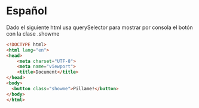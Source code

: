 # Español
Dado el siguiente html usa querySelector para mostrar por consola el botón con la clase .showme

```html
<!DOCTYPE html>
<html lang="en">
<head>
    <meta charset="UTF-8">
    <meta name="viewport"> 
    <title>Document</title>
</head>
<body>
  <button class="showme">Pillame!</button>                                        
</body>
</html>
```